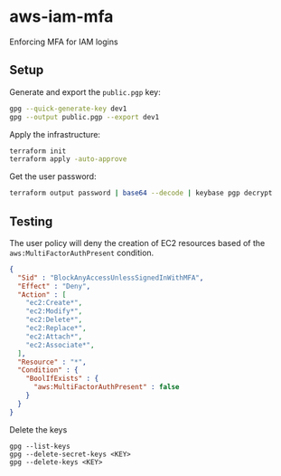 # aws-iam-mfa

Enforcing MFA for IAM logins

## Setup

Generate and export the `public.pgp` key:

```sh
gpg --quick-generate-key dev1
gpg --output public.pgp --export dev1
```

Apply the infrastructure:

```sh
terraform init
terraform apply -auto-approve
```

Get the user password:

```sh
terraform output password | base64 --decode | keybase pgp decrypt
```

## Testing

The user policy will deny the creation of EC2 resources based of the `aws:MultiFactorAuthPresent` condition.

```json
{
  "Sid" : "BlockAnyAccessUnlessSignedInWithMFA",
  "Effect" : "Deny",
  "Action" : [
    "ec2:Create*",
    "ec2:Modify*",
    "ec2:Delete*",
    "ec2:Replace*",
    "ec2:Attach*",
    "ec2:Associate*",
  ],
  "Resource" : "*",
  "Condition" : {
    "BoolIfExists" : {
      "aws:MultiFactorAuthPresent" : false
    }
  }
}
```

Delete the keys

```
gpg --list-keys
gpg --delete-secret-keys <KEY>
gpg --delete-keys <KEY>
```
